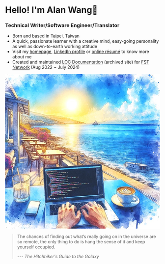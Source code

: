 # Hello! I'm Alan Wang👋

### Technical Writer/Software Engineer/Translator

- Born and based in Taipei, Taiwan
- A quick, passionate learner with a creative mind, easy-going personality as well as down-to-earth working attitude
- Visit my [homepage](https://alankrantas.github.io/), [LinkedIn profile](https://www.linkedin.com/in/alankrantas/) or [online résumé](https://www.cakeresume.com/krantas) to know more about me
- Created and maintained [LOC Documentation](https://loc-documentation.vercel.app/) (archived site) for [FST Network](https://www.fst.network/) (Aug 2022 ~ July 2024)

![profile](profile.jpg)

> The chances of finding out what’s really going on in the universe are so remote, the only thing to do is hang the sense of it and keep yourself occupied.
> 
> --- _The Hitchhiker's Guide to the Galaxy_
